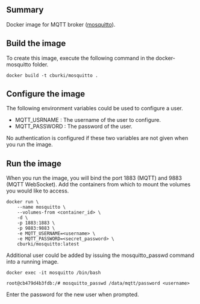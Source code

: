 Summary
-------

Docker image for MQTT broker ([mosquitto](https://mosquitto.org/)).


Build the image
---------------

To create this image, execute the following command in the docker-mosquitto folder.

    docker build -t cburki/mosquitto .


Configure the image
-------------------

The following environment variables could be used to configure a user.

- MQTT_USRNAME : The username of the user to configure.
- MQTT_PASSWORD : The password of the user.

No authentication is configured if these two variables are not given when you run
the image.


Run the image
-------------

When you run the image, you will bind the port 1883 (MQTT) and 9883 (MQTT WebSocket).
Add the containers from which to mount the volumes you would like to access.

    docker run \
        --name mosquitto \
        --volumes-from <container_id> \
        -d \
        -p 1883:1883 \
        -p 9883:9883 \
        -e MQTT_USERNAME=<username> \
        -e MQTT_PASSWORD=<secret_password> \
        cburki/mosquitto:latest

Additional user could be added by issuing the mosquitto_passwd command into a running
image.

    docker exec -it mosquitto /bin/bash
    
    root@cb479d4b3fdb:/# mosquitto_passwd /data/mqtt/password <username>

Enter the password for the new user when prompted.

